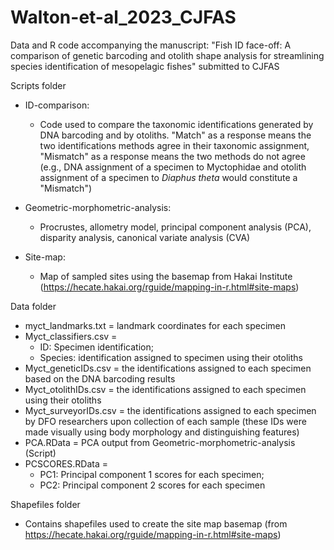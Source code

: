 # Walton-et-al_2023_CJFAS
Data and R code accompanying the manuscript: "Fish ID face-off: A comparison of genetic barcoding and otolith shape analysis for streamlining species identification of mesopelagic fishes" submitted to CJFAS

Scripts folder
  * ID-comparison: 
    * Code used to compare the taxonomic identifications generated by DNA barcoding and by otoliths. "Match" as a response means the two identifications methods agree in their taxonomic assignment, "Mismatch" as a response means the two methods do not agree (e.g., DNA assignment of a specimen to Myctophidae and otolith assignment of a specimen to _Diaphus theta_ would constitute a "Mismatch")

  * Geometric-morphometric-analysis: 
    * Procrustes, allometry model, principal component analysis (PCA), disparity analysis, canonical variate analysis (CVA)

  * Site-map:
    * Map of sampled sites using the basemap from Hakai Institute (https://hecate.hakai.org/rguide/mapping-in-r.html#site-maps)


Data folder
  * myct_landmarks.txt = landmark coordinates for each specimen
  * Myct_classifiers.csv = 
     * ID: Specimen identification; 
     * Species: identification assigned to specimen using their otoliths
  * Myct_geneticIDs.csv = the identifications assigned to each specimen based on the DNA barcoding results
  * Myct_otolithIDs.csv = the identifications assigned to each specimen using their otoliths
  * Myct_surveyorIDs.csv = the identifications assigned to each specimen by DFO researchers upon collection of each sample (these IDs were made visually using body morphology and distinguishing features)
  * PCA.RData = PCA output from Geometric-morphometric-analysis (Script)
  * PCSCORES.RData = 
     * PC1: Principal component 1 scores for each specimen; 
     * PC2: Principal component 2 scores for each specimen


Shapefiles folder
  * Contains shapefiles used to create the site map basemap (from https://hecate.hakai.org/rguide/mapping-in-r.html#site-maps)
  
